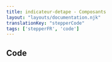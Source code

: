 ```yaml
---
title: indicateur-detape - Composants
layout: "layouts/documentation.njk"
translationKey: "stepperCode"
tags: ['stepperFR', 'code']
---
```


## Code